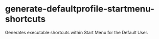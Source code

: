 # generate-defaultprofile-startmenu-shortcuts
Generates executable shortcuts within Start Menu for the Default User.

